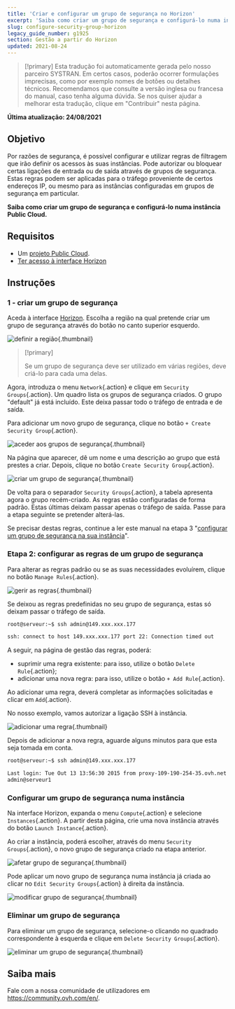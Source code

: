 ```yaml
---
title: 'Criar e configurar um grupo de segurança no Horizon'
excerpt: 'Saiba como criar um grupo de segurança e configurá-lo numa instância Public Cloud'
slug: configure-security-group-horizon
legacy_guide_number: g1925
section: Gestão a partir do Horizon
updated: 2021-08-24
---
```


> [!primary]
> Esta tradução foi automaticamente gerada pelo nosso parceiro SYSTRAN. Em certos casos, poderão ocorrer formulações imprecisas, como por exemplo nomes de botões ou detalhes técnicos. Recomendamos que consulte a versão inglesa ou francesa do manual, caso tenha alguma dúvida. Se nos quiser ajudar a melhorar esta tradução, clique em "Contribuir" nesta página.
>

**Última atualização: 24/08/2021**

## Objetivo

Por razões de segurança, é possível configurar e utilizar regras de filtragem que irão definir os acessos às suas instâncias. Pode autorizar ou bloquear certas ligações de entrada ou de saída através de grupos de segurança. Estas regras podem ser aplicadas para o tráfego proveniente de certos endereços IP, ou mesmo para as instâncias configuradas em grupos de segurança em particular.

**Saiba como criar um grupo de segurança e configurá-lo numa instância Public Cloud.**

## Requisitos

- Um [projeto Public Cloud](https://www.ovhcloud.com/pt/public-cloud/).
- [Ter acesso à interface Horizon](https://docs.ovh.com/pt/public-cloud/criar-e-eliminar-um-utilizador-openstack/)

## Instruções

### 1 - criar um grupo de segurança

Aceda à interface [Horizon](https://docs.ovh.com/pt/public-cloud/criar-e-eliminar-um-utilizador-openstack/). Escolha a região na qual pretende criar um grupo de segurança através do botão no canto superior esquerdo.

![definir a região](images/security-group0.png){.thumbnail}

> [!primary]
>
> Se um grupo de segurança deve ser utilizado em várias regiões, deve criá-lo para cada uma delas.
>

Agora, introduza o menu `Network`{.action} e clique em `Security Groups`{.action}. Um quadro lista os grupos de segurança criados. O grupo "default" já está incluído. Este deixa passar todo o tráfego de entrada e de saída.

Para adicionar um novo grupo de segurança, clique no botão `+ Create Security Group`{.action}.

![aceder aos grupos de segurança](images/security-group1.png){.thumbnail}

Na página que aparecer, dê um nome e uma descrição ao grupo que está prestes a criar. Depois, clique no botão `Create Security Group`{.action}.

![criar um grupo de segurança](images/security-group2.png){.thumbnail}

De volta para o separador `Security Groups`{.action}, a tabela apresenta agora o grupo recém-criado. As regras estão configuradas de forma padrão. Estas últimas deixam passar apenas o tráfego de saída. Passe para a etapa seguinte se pretender alterá-las.

Se precisar destas regras, continue a ler este manual na etapa 3 "[configurar um grupo de segurança na sua instância](#instance-security-group)".

### Etapa 2: configurar as regras de um grupo de segurança

Para alterar as regras padrão ou se as suas necessidades evoluírem, clique no botão `Manage Rules`{.action}.

![gerir as regras](images/security-group3.png){.thumbnail}

Se deixou as regras predefinidas no seu grupo de segurança, estas só deixam passar o tráfego de saída.

```bash
root@serveur:~$ ssh admin@149.xxx.xxx.177

ssh: connect to host 149.xxx.xxx.177 port 22: Connection timed out
```

A seguir, na página de gestão das regras, poderá:

- suprimir uma regra existente: para isso, utilize o botão `Delete Rule`{.action};
- adicionar uma nova regra: para isso, utilize o botão `+ Add Rule`{.action}.

Ao adicionar uma regra, deverá completar as informações solicitadas e clicar em `Add`{.action}.

No nosso exemplo, vamos autorizar a ligação SSH à instância.

![adicionar uma regra](images/security-group4.png){.thumbnail}

Depois de adicionar a nova regra, aguarde alguns minutos para que esta seja tomada em conta.

```bash
root@serveur:~$ ssh admin@149.xxx.xxx.177

Last login: Tue Out 13 13:56:30 2015 from proxy-109-190-254-35.ovh.net
admin@serveur1
```

### Configurar um grupo de segurança numa instância <a name="instance-security-group"></a>

Na interface Horizon, expanda o menu `Compute`{.action} e selecione `Instances`{.action}. A partir desta página, crie uma nova instância através do botão `Launch Instance`{.action}.

Ao criar a instância, poderá escolher, através do menu `Security Groups`{.action}, o novo grupo de segurança criado na etapa anterior.

![afetar grupo de segurança](images/security-group5.png){.thumbnail}

Pode aplicar um novo grupo de segurança numa instância já criada ao clicar no `Edit Security Groups`{.action} à direita da instância.

![modificar grupo de segurança](images/security-group6.png){.thumbnail}

### Eliminar um grupo de segurança

Para eliminar um grupo de segurança, selecione-o clicando no quadrado correspondente à esquerda e clique em `Delete Security Groups`{.action}.

![eliminar um grupo de segurança](images/security-group7.png){.thumbnail}

## Saiba mais

Fale com a nossa comunidade de utilizadores em <https://community.ovh.com/en/>.
